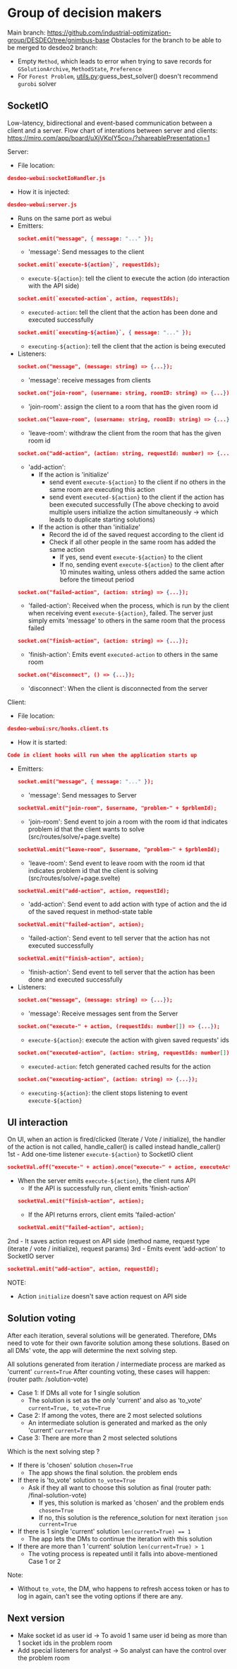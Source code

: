 # Group of decision makers

Main branch: https://github.com/industrial-optimization-group/DESDEO/tree/gnimbus-base
Obstacles for the branch to be able to be merged to desdeo2 branch:
- Empty `Method`, which leads to error when trying to save records for `GSolutionArchive`, `MethodState`, `Preference`
- For `Forest Problem`, [utils.py](desdeo%2Ftools%2Futils.py):guess_best_solver() doesn't recommend `gurobi` solver

## SocketIO
Low-latency, bidirectional and event-based communication between a client and a server.
Flow chart of interations between server and clients: https://miro.com/app/board/uXjVKplY5co=/?shareablePresentation=1

Server: 
- File location: 
```json 
desdeo-webui:socketIoHandler.js 
```
- How it is injected:
```json 
desdeo-webui:server.js
```
- Runs on the same port as webui
- Emitters:
  ```json
  socket.emit("message", { message: "..." });
  ```
  - 'message': Send messages to the client
  ```json
  socket.emit(`execute-${action}`, requestIds);
  ```
  - `execute-${action}`: tell the client to execute the action (do interaction with the API side)
  ```json
  socket.emit(`executed-action`, action, requestIds);
  ```
  - `executed-action`: tell the client that the action has been done and executed successfully
  ```json
  socket.emit(`executing-${action}`, { message: "..." });
  ```
  - `executing-${action}`: tell the client that the action is being executed
- Listeners:
  ```json
  socket.on("message", (message: string) => {...});
  ```
  - 'message': receive messages from clients
  ```json
  socket.on("join-room", (username: string, roomID: string) => {...});
  ```
  - 'join-room': assign the client to a room that has the given room id
  ```json
  socket.on("leave-room", (username: string, roomID: string) => {...});
  ```
  - 'leave-room': withdraw the client from the room that has the given room id
  ```json
  socket.on("add-action", (action: string, requestId: number) => {...});
  ```
  - 'add-action':
    - If the action is 'initialize'
      - send event `execute-${action}` to the client if no others in the same room are executing this action
      - send event `executed-${action}` to the client if the action has been executed successfully
    (The above checking to avoid multiple users initialize the action simultaneously -> which leads to duplicate starting solutions)
    - If the action is other than 'initialize'
      - Record the id of the saved request according to the client id
      - Check if all other people in the same room has added the same action
        - If yes, send event `execute-${action}` to the client
        - If no, sending event `execute-${action}` to the client after 10 minutes waiting, unless others added the same action before the timeout period
  ```json
  socket.on("failed-action", (action: string) => {...});
  ```
  - 'failed-action': Received when the process, which is run by the client when receiving event `execute-${action}`, failed.
      The server just simply emits 'message' to others in the same room that the process failed
  ```json
  socket.on("finish-action", (action: string) => {...});
  ```
  - 'finish-action': Emits event `executed-action` to others in the same room
  ```json
  socket.on("disconnect", () => {...});
  ```
  - 'disconnect': When the client is disconnected from the server

Client:
- File location: 
```json 
desdeo-webui:src/hooks.client.ts
```
- How it is started:
```json 
Code in client hooks will run when the application starts up
```
- Emitters:
  ```json
  socket.emit("message", { message: "..." });
  ```
  - 'message': Send messages to Server
  ```json
  socketVal.emit("join-room", $username, "problem-" + $prblemId);
  ```
  - 'join-room': Send event to join a room with the room id that indicates problem id that the client wants to solve (src/routes/solve/+page.svelte)
  ```json
  socketVal.emit("leave-room", $username, "problem-" + $prblemId);
  ```
  - 'leave-room': Send event to leave room with the room id that indicates problem id that the client is solving (src/routes/solve/+page.svelte)
  ```json
  socketVal.emit("add-action", action, requestId);
  ```
  - 'add-action': Send event to add action with type of action and the id of the saved request in method-state table
  ```json
  socketVal.emit("failed-action", action);
  ```
  - 'failed-action': Send event to tell server that the action has not executed successfully
  ```json
  socketVal.emit("finish-action", action);
  ```
  - 'finish-action': Send event to tell server that the action has been done and executed successfully
- Listeners:
  ```json
  socket.on("message", (message: string) => {...});
  ```
  - 'message': Receive messages sent from the Server
  ```json
  socket.on("execute-" + action, (requestIds: number[]) => {...});
  ```
  - `execute-${action}`: execute the action with given saved requests' ids
  ```json
  socket.on("executed-action", (action: string, requestIds: number[]) => {...});
  ```
  - `executed-action`: fetch generated cached results for the action
  ```json
  socket.on("executing-action", (action: string) => {...});
  ```
  - `executing-${action}`: the client stops listening to event `execute-${action}`

## UI interaction

On UI, when an action is fired/clicked (Iterate / Vote / initialize), the handler of the action is not called, handle_caller() is called instead
handle_caller()
1st - Add one-time listener `execute-${action}` to SocketIO client
```json
socketVal.off("execute-" + action).once("execute-" + action, executeAction);
```
  - When the server emits `execute-${action}`, the client runs API
    - If the API is successfully run, client emits 'finish-action'
    ```json
    socketVal.emit("finish-action", action);
    ```
    - If the API returns errors, client emits 'failed-action'
    ```json
    socketVal.emit("failed-action", action);
    ```
2nd - It saves action request on API side (method name, request type (iterate / vote / initialize), request params)
3rd - Emits event 'add-action' to SocketIO server
```json
socketVal.emit("add-action", action, requestId);
```
NOTE: 
- Action ``` initialize ``` doesn't save action request on API side

## Solution voting

After each iteration, several solutions will be generated. Therefore, DMs need to vote for their own favorite solution among these solutions.
Based on all DMs' vote, the app will determine the next solving step.

All solutions generated from iteration / intermediate process are marked as 'current' ``` current=True ```
After counting voting, these cases will happen: (router path: /solution-vote)
- Case 1: If DMs all vote for 1 single solution
  - The solution is set as the only 'current' and also as 'to_vote' ``` current=True, to_vote=True ```
- Case 2: If among the votes, there are 2 most selected solutions
  - An intermediate solution is generated and marked as the only 'current' ``` current=True ```
- Case 3: There are more than 2 most selected solutions

Which is the next solving step ?
- If there is 'chosen' solution ``` chosen=True ```
  - The app shows the final solution. the problem ends
- If there is 'to_vote' solution ``` to_vote=True ```
  - Ask if they all want to choose this solution as final (router path: /final-solution-vote)
    - If yes, this solution is marked as 'chosen' and the problem ends ``` chosen=True ```
    - If no, this solution is the reference_solution for next iteration ``` json current=True ```
- If there is 1 single 'current' solution ``` len(current=True) == 1 ```
  - The app lets the DMs to continue the iteration with this solution
- If there are more than 1 'current' solution ``` len(current=True) > 1 ```
  - The voting process is repeated until it falls into above-mentioned Case 1 or 2

Note:
- Without ``` to_vote ```, the DM, who happens to refresh access token or has to log in again, can't see the voting options if there are any.

## Next version
- Make socket id as user id -> To avoid 1 same user id being as more than 1 socket ids in the problem room
- Add special listeners for analyst -> So analyst can have the control over the problem room

